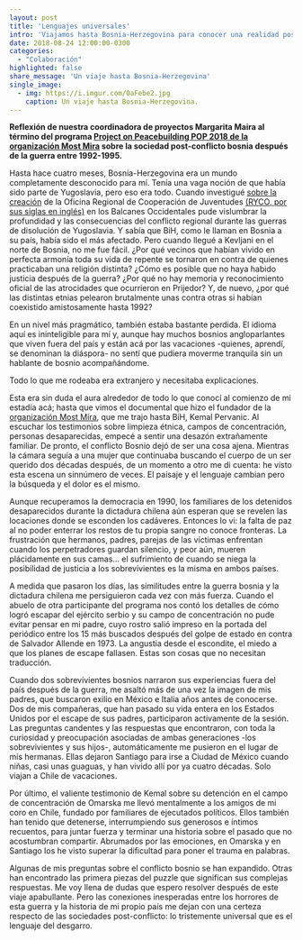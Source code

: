 ```yaml
---
layout: post
title: 'Lenguajes universales'
intro: 'Viajamos hasta Bosnia-Herzegovina para conocer una realidad post-conflicto y su parecido a Latinoamérica.'
date: 2018-08-24 12:00:00-0300
categories:
  - "Colaboración"
highlighted: false
share_message: 'Un viaje hasta Bosnia-Herzegovina'
single_image:
  - img: https://i.imgur.com/0aFebe2.jpg
    caption: Un viaje hasta Bosnia-Herzegovina.
---
```

**Reflexión de nuestra coordinadora de proyectos Margarita Maira al término del programa [Project on Peacebuilding POP 2018 de la organización Most Mira](http://www.mostmiraproject.org/copy-of-theatre) sobre la sociedad post-conflicto bosnia después de la guerra entre 1992-1995.**

Hasta hace cuatro meses, Bosnia-Herzegovina era un mundo completamente desconocido para mí. Tenía una vaga noción de que había sido parte de Yugoslavia, pero eso era todo. Cuando investigué [sobre la creación](http://www.roadtoryco.com/) de la Oficina Regional de Cooperación de Juventudes [(RYCO, por sus siglas en inglés)](http://www.rycowb.org/) en los Balcanes Occidentales pude vislumbrar la profundidad y las consecuencias del conflicto regional durante las guerras de disolución de Yugoslavia. Y sabía que BiH, como le llaman en Bosnia a su país, había sido el más afectado. Pero cuando llegué a Kevljani en el norte de Bosnia, no me fue fácil. ¿Por qué vecinos que habían vivido en perfecta armonía toda su vida de repente se tornaron en contra de quienes practicaban una religión distinta? ¿Cómo es posible que no haya habido justicia después de la guerra? ¿Por qué no hay memoria y reconocimiento oficial de las atrocidades que ocurrieron en Prijedor? Y, de nuevo, ¿por qué las distintas etnias pelearon brutalmente unas contra otras si habían coexistido amistosamente hasta 1992?

En un nivel más pragmático, también estaba bastante perdida. El idioma aquí es ininteligible para mí y, aunque hay muchos bosnios angloparlantes que viven fuera del país y están acá por las vacaciones -quienes, aprendí, se denominan la diáspora- no sentí que pudiera moverme tranquila sin un hablante de bosnio acompañándome.

Todo lo que me rodeaba era extranjero y necesitaba explicaciones.

Esta era sin duda el aura alrededor de todo lo que conocí al comienzo de mi estadía acá; hasta que vimos el documental que hizo el fundador de la [organización Most Mira](http://www.mostmiraproject.org/), que me trajo hasta BiH, Kemal Pervanic. Al escuchar los testimonios sobre limpieza étnica, campos de concentración, personas desaparecidas, empecé a sentir una desazón extrañamente familiar. De pronto, el conflicto Bosnio dejó de ser una cosa ajena. Mientras la cámara seguía a una mujer que continuaba buscando el cuerpo de un ser querido dos décadas después, de un momento a otro me di cuenta: he visto esta escena un sinnúmero de veces. El paisaje y el lenguaje cambian pero la búsqueda y el dolor es el mismo.

Aunque recuperamos la democracia en 1990, los familiares de los detenidos desaparecidos durante la dictadura chilena aún esperan que se revelen las locaciones donde se esconden los cadáveres. Entonces lo vi: la falta de paz al no poder enterrar los restos de tu propia sangre no conoce fronteras. La frustración que hermanos, padres, parejas de las víctimas enfrentan cuando los perpetradores guardan silencio, y peor aún, mueren plácidamente en sus camas… el sufrimiento de cuando se niega la posibilidad de justicia a los sobrevivientes es la misma en ambos países.

A medida que pasaron los días, las similitudes entre la guerra bosnia y la dictadura chilena me persiguieron cada vez con más fuerza. Cuando el abuelo de otra participante del programa nos contó los detalles de cómo logró escapar del ejército serbio y su campo de concentración no pude evitar pensar en mi padre, cuyo rostro salió impreso en la portada del periódico entre los 15 más buscados después del golpe de estado en contra de Salvador Allende en 1973. La angustia desde el escondite, el miedo a que los planes de escape fallasen. Estas son cosas que no necesitan traducción.

Cuando dos sobrevivientes bosnios narraron sus experiencias fuera del país después de la guerra, me asaltó más de una vez la imagen de mis padres, que buscaron exilio en México e Italia años antes de conocerse. Dos de mis compañeras, que han pasado su vida entera en los Estados Unidos por el escape de sus padres, participaron activamente de la sesión. Las preguntas candentes y las respuestas que encontraron, con toda la curiosidad y preocupación asociadas de ambas generaciones -los sobrevivientes y sus hijos-, automáticamente me pusieron en el lugar de mis hermanas. Ellas dejaron Santiago para irse a Ciudad de México cuando niñas, casi unas guaguas, y han vivido allí por ya cuatro décadas. Solo viajan a Chile de vacaciones.

Por último, el valiente testimonio de Kemal sobre su detención en el campo de concentración de Omarska me llevó mentalmente a los amigos de mi coro en Chile, fundado por familiares de ejecutados políticos. Ellos también han tenido que detenerse, interrumpiendo sus generosos e íntimos recuentos, para juntar fuerza y terminar una historia sobre el pasado que no acostumbran compartir. Abrumados por las emociones, en Omarska y en Santiago los he visto superar la dificultad para poner el trauma en palabras.

Algunas de mis preguntas sobre el conflicto bosnio se han expandido. Otras han encontrado las primera piezas del puzzle que significan sus complejas respuestas. Me voy llena de dudas que espero resolver después de este viaje apabullante. Pero las conexiones inesperadas entre los horrores de esta guerra y la historia de mi propio país me dejan con una certeza respecto de las sociedades post-conflicto: lo tristemente universal que es el lenguaje del desgarro.
